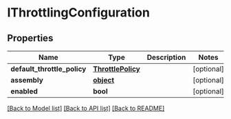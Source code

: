 # IThrottlingConfiguration

## Properties
Name | Type | Description | Notes
------------ | ------------- | ------------- | -------------
**default_throttle_policy** | [**ThrottlePolicy**](ThrottlePolicy.md) |  | [optional] 
**assembly** | [**object**](.md) |  | [optional] 
**enabled** | **bool** |  | [optional] 

[[Back to Model list]](../README.md#documentation-for-models) [[Back to API list]](../README.md#documentation-for-api-endpoints) [[Back to README]](../README.md)


